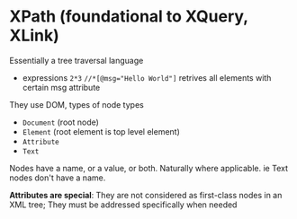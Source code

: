 # XPath (foundational to XQuery, XLink) 
Essentially a tree traversal language

- expressions
`2*3`
`//*[@msg="Hello World"]` retrives all elements with certain msg attribute

They use DOM, types of node types
- `Document` (root node)
- `Element` (root element is top level element)
- `Attribute`
- `Text`

Nodes have a name, or a value, or both. Naturally where applicable. ie Text nodes don't have a name.

**Attributes are special**: They are not considered as first-class nodes in an XML tree; They must be addressed specifically when needed



